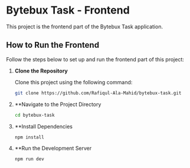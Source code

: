 # Bytebux Task - Frontend

This project is the frontend part of the Bytebux Task application.

## How to Run the Frontend

Follow the steps below to set up and run the frontend part of this project:

1. **Clone the Repository**

   Clone this project using the following command:
   ```bash
   git clone https://github.com/Rafiqul-Ala-Mahid/bytebux-task.git
2. **Navigate to the Project Directory
   ```bash
   cd bytebux-task
3. **Install Dependencies
   ```bash
   npm install
4. **Run the Development Server
   ```bash
   npm run dev

   
